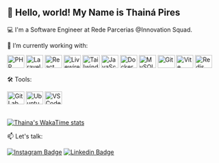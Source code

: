 ## 👋 Hello, world! My Name is Thainá Pires

💻 I'm a Software Engineer at Rede Parcerias @Innovation Squad.

🚀 I’m currently working with: 

<div style="display: inline_block;">
  <img alt="PHP" height="30" width="40" src="https://cdn.jsdelivr.net/gh/devicons/devicon/icons/php/php-original.svg" />
  <img alt="Laravel" height="30" width="40" src="https://laravel.com/img/logomark.min.svg" />
  <img alt="React" height="30" width="40" src="https://cdn.jsdelivr.net/gh/devicons/devicon/icons/react/react-original.svg" />
  <img alt="Livewire" height="30" width="40" src="https://laravel-livewire.com/img/logo.png" />
  <img alt="Tailwind CSS" height="30" width="40" src="https://tailwindcss.com/favicons/favicon-32x32.png" />
  <img alt="JavaScript" height="30" width="40" src="https://cdn.jsdelivr.net/gh/devicons/devicon/icons/javascript/javascript-original.svg" />
  <img alt="Docker" height="30" width="40" src="https://cdn.jsdelivr.net/gh/devicons/devicon/icons/docker/docker-original.svg" />
  <img alt="MySQL" height="30" width="40" src="https://cdn.jsdelivr.net/gh/devicons/devicon/icons/mysql/mysql-original.svg" />
  <img alt="Git" height="30" width="40" src="https://cdn.jsdelivr.net/gh/devicons/devicon/icons/git/git-original.svg" />
  <img alt="Vite" height="30" width="40" src="https://cdn.jsdelivr.net/gh/devicons/devicon/icons/vite/vite-original.svg" />
  <img alt="Redis" height="30" width="40" src="https://cdn.jsdelivr.net/gh/devicons/devicon/icons/redis/redis-original.svg" />
</div>

🛠️ Tools:

<div style="display: inline_block;">
  <img alt="GitLab" height="30" width="40" src="https://cdn.jsdelivr.net/gh/devicons/devicon/icons/gitlab/gitlab-original.svg" />
  <img alt="Ubuntu" height="30" width="40" src="https://cdn.jsdelivr.net/gh/devicons/devicon/icons/ubuntu/ubuntu-plain.svg" />
  <img alt="VSCode" height="30" width="40" src="https://cdn.jsdelivr.net/gh/devicons/devicon/icons/vscode/vscode-original.svg" />
</div>

<br>

[![Thaina's WakaTime stats](https://github-readme-stats.vercel.app/api/wakatime?username=thainapires)](https://github.com/anuraghazra/github-readme-stats)


📫 Let's talk:

<a href="https://instagram.com/thainaspiress"><img alt="Instagram Badge" src="https://img.shields.io/badge/-@thainaspiress-0096ff?style=flat-square&labelColor=0096ff&logo=instagram&logoColor=white&link=https://instagram.com/thainaspiress"/></a>
<a href="https://www.linkedin.com/in/thainapires/"><img alt="Linkedin Badge" src="https://img.shields.io/badge/-Thainá%20Pires-0096ff?style=flat-square&logo=Linkedin&logoColor=white&link=https://www.linkedin.com/in/thainapires/"/></a>
